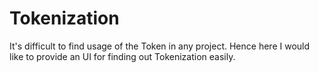 # Tokenization
It's difficult to find usage of the Token in any project. Hence here I would like to provide an UI for finding out Tokenization easily.
